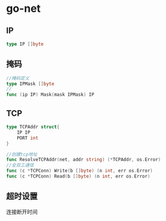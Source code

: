 # go-net

## IP

````go
type IP []byte
````

## 掩码

```go
//掩码定义
type IPMask []byte
//
func (ip IP) Mask(mask IPMask) IP 
````

## TCP

````go
type TCPAddr struct{
	IP IP
	PORT int
}

//创建tcp地址
func ResolveTCPAddr(net, addr string) (*TCPAddr, os.Error)
//全双工通信
func (c *TCPConn) Write(b []byte) (n int, err os.Error)
func (c *TCPConn) Read(b []byte) (n int, err os.Error) 
````

## 超时设置

连接断开时间